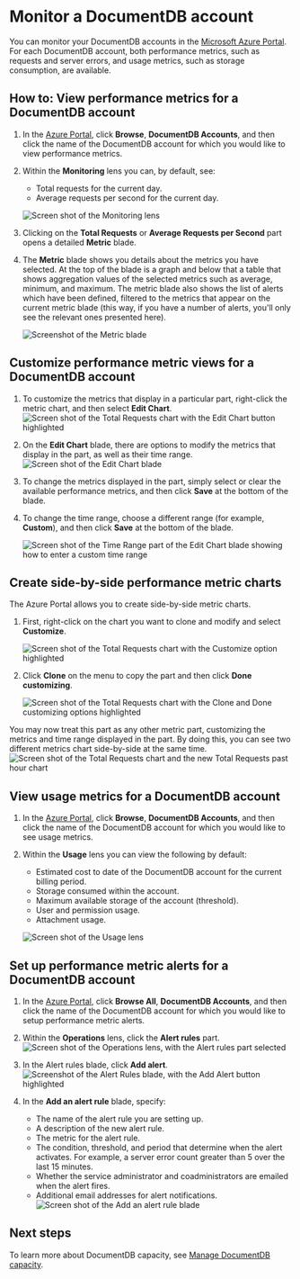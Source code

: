 <properties 
	pageTitle="Monitor a DocumentDB account by using the Azure Portal | Microsoft Azure" 
	description="Learn how to monitor your DocumentDB account for performance metrics, such as requests and server errors, and usage metrics, such as storage consumption." 
	services="documentdb" 
	documentationCenter="" 
	authors="mimig1" 
	manager="jhubbard" 
	editor="cgronlun"/>

<tags 
	ms.service="documentdb" 
	ms.workload="data-services" 
	ms.tgt_pltfrm="na" 
	ms.devlang="na" 
	ms.topic="article" 
	ms.date="11/18/2015" 
	ms.author="mimig"/>

# Monitor a DocumentDB account 

You can monitor your DocumentDB accounts in the [Microsoft Azure Portal](https://portal.azure.com/). For each DocumentDB account, both performance metrics, such as requests and server errors, and usage metrics, such as storage consumption, are available.

## How to: View performance metrics for a DocumentDB account
1.	In the [Azure Portal](https://portal.azure.com/), click **Browse**, **DocumentDB Accounts**, and then click the name of the DocumentDB account for which you would like to view performance metrics.
2.	Within the **Monitoring** lens you can, by default, see:
	*	Total requests for the current day.
	*	Average requests per second for the current day. 
	
	![Screen shot of the Monitoring lens](./media/documentdb-monitor-accounts/madocdb1.png)


3.	Clicking on the **Total Requests** or **Average Requests per Second** part opens a detailed **Metric** blade.
4.	The **Metric** blade shows you details about the metrics you have selected.  At the top of the blade is a graph and below that a table that shows aggregation values of the selected metrics such as average, minimum, and maximum.  The metric blade also shows the list of alerts which have been defined, filtered to the metrics that appear on the current metric blade (this way, if you have a number of alerts, you'll only see the relevant ones presented here).   

	![Screenshot of the Metric blade](./media/documentdb-monitor-accounts/madocdb2.png)


## Customize performance metric views for a DocumentDB account

1.	To customize the metrics that display in a particular part, right-click the metric chart, and then select **Edit Chart**.  
	![Screen shot of the Total Requests chart with the Edit Chart button highlighted](./media/documentdb-monitor-accounts/madocdb3.png)

2.	On the **Edit Chart** blade, there are options to modify the metrics that display in the part, as well as their time range.  
	![Screen shot of the Edit Chart blade](./media/documentdb-monitor-accounts/madocdb4.png)

3.	To change the metrics displayed in the part, simply select or clear the available performance metrics, and then click **Save** at the bottom of the blade.  
4.	To change the time range, choose a different range (for example, **Custom**), and then click **Save** at the bottom of the blade.  

	![Screen shot of the Time Range part of the Edit Chart blade showing how to enter a custom time range](./media/documentdb-monitor-accounts/madocdb5.png) 


## Create side-by-side performance metric charts
The Azure Portal allows you to create side-by-side metric charts.  

1.	First, right-click on the chart you want to clone and modify and select **Customize**. 

	![Screen shot of the Total Requests chart with the Customize option highlighted](./media/documentdb-monitor-accounts/madocdb6.png)

2.	Click **Clone** on the menu to copy the part and then click **Done customizing**. 

	![Screen shot of the Total Requests chart with the Clone and Done customizing options highlighted](./media/documentdb-monitor-accounts/madocdb7.png)  


You may now treat this part as any other metric part, customizing the metrics and time range displayed in the part.  By doing this, you can see two different metrics chart side-by-side at the same time.  
	![Screen shot of the Total Requests chart and the new Total Requests past hour chart](./media/documentdb-monitor-accounts/madocdb8.png)  

## View usage metrics for a DocumentDB account
1.	In the [Azure Portal](https://portal.azure.com/), click **Browse**, **DocumentDB Accounts**, and then click the name of the DocumentDB account for which you would like to see usage metrics.
2.	Within the **Usage** lens you can view the following by default:
	*	Estimated cost to date of the DocumentDB account for the current billing period.
	*	Storage consumed within the account.
	*	Maximum available storage of the account (threshold).
	*	User and permission usage.
	*	Attachment usage.

	![Screen shot of the Usage lens](./media/documentdb-monitor-accounts/madocdb9.png)
 
## Set up performance metric alerts for a DocumentDB account
1.	In the [Azure Portal](https://portal.azure.com/), click **Browse All**, **DocumentDB Accounts**, and then click the name of the DocumentDB account for which you would like to setup performance metric alerts.
2.	Within the **Operations** lens, click the **Alert rules** part.  
	![Screen shot of the Operations lens, with the Alert rules part selected](./media/documentdb-monitor-accounts/madocdb10.png)

3.	In the Alert rules blade, click **Add alert**.  
	![Screenshot of the Alert Rules blade, with the Add Alert button highlighted](./media/documentdb-monitor-accounts/madocdb11.png)

4.	In the **Add an alert rule** blade, specify:
	*	The name of the alert rule you are setting up.
	*	A description of the new alert rule.
	*	The metric for the alert rule.
	*	The condition, threshold, and period that determine when the alert activates. For example, a server error count greater than 5 over the last 15 minutes.
	*	Whether the service administrator and coadministrators are emailed when the alert fires.
	*	Additional email addresses for alert notifications.  
	![Screen shot of the Add an alert rule blade](./media/documentdb-monitor-accounts/madocdb12.png)

## Next steps
To learn more about DocumentDB capacity, see [Manage DocumentDB capacity](documentdb-manage.md). 
 
